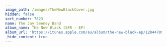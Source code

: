 ```yaml
---
image_path: /images/TheNewBlackCover.jpg
hidden: false
sort_number: 7823
name: The Jay Seeney Band
album_name: The New Black (SFR - EP)
album_url: 'https://itunes.apple.com/au/album/the-new-black-ep/1284470989'
_hide_content: true
---
```


